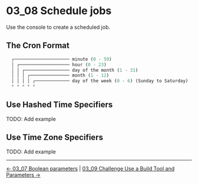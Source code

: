 # 03_08 Schedule jobs

Use the console to create a scheduled job.

## The Cron Format

```python
  ┌───────────────────── minute (0 - 59)
  │ ┌─────────────────── hour (0 - 23)
  │ │ ┌───────────────── day of the month (1 - 31)
  │ │ │ ┌─────────────── month (1 - 12)
  │ │ │ │ ┌───────────── day of the week (0 - 6) (Sunday to Saturday)
  * * * * *

```

## Use Hashed Time Specifiers

TODO: Add example

## Use Time Zone Specifiers

TODO: Add example

<!-- FooterStart -->
---
[← 03_07 Boolean parameters](../03_07_boolean_parameters/README.md) | [03_09 Challenge Use a Build Tool and Parameters →](../03_09_challenge_use_a_build_tool_parameters/README.md)
<!-- FooterEnd -->
